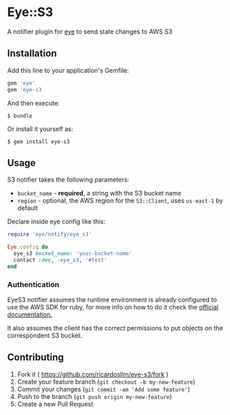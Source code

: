 # Eye::S3
<!-- TODO: add gem version and link -->
<!-- [![Gem Version]()]() -->

A notifier plugin for [eye](https://github.com/kostya/eye) to send state changes to AWS S3

## Installation

Add this line to your application's Gemfile:

```ruby
gem 'eye'
gem 'eye-s3
```

And then execute:

    $ bundle

Or install it yourself as:

    $ gem install eye-s3

## Usage

S3 notifier takes the following parameters:

- `bucket_name` - **required**, a string with the S3 bucket name
- `region` - optional, the AWS region for the `S3::Client`, uses `us-east-1` by default

Declare inside eye config like this:

```ruby
require 'eye/notify/eye_s3'

Eye.config do
  eye_s3 bucket_name: 'your-bucket-name'
  contact :dev, :eye_s3, '#test'
end
```

### Authentication

EyeS3 notifier assumes the runtime environment is already configured to use the
AWS SDK for ruby, for more info on how to do it check the
[official documentation.](https://docs.aws.amazon.com/sdk-for-ruby/v3/developer-guide/setup-config.html)

It also assumes the client has the correct permissions to put objects on the correspondent S3 bucket.

## Contributing

1. Fork it ( https://github.com/ricardosllm/eye-s3/fork )
2. Create your feature branch (`git checkout -b my-new-feature`)
3. Commit your changes (`git commit -am 'Add some feature'`)
4. Push to the branch (`git push origin my-new-feature`)
5. Create a new Pull Request
